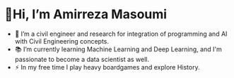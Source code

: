 # **👋Hi, I’m Amirreza Masoumi**
- 👀 I’m a civil engineer and research for integration of programming and AI with Civil Engineering concepts. 
- 📚 I’m currently learning Machine Learning and Deep Learning, and I'm passionate to become a data scientist as well.
- ⚡ In my free time I play heavy boardgames and explore History.

<!---
Amir-msi44/Amir-msi44 is a ✨ special ✨ repository because its `README.md` (this file) appears on your GitHub profile.
You can click the Preview link to take a look at your changes.
--->
